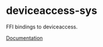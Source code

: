 # deviceaccess-sys #
FFI bindings to deviceaccess.

[Documentation](https://retep998.github.io/doc/deviceaccess-sys/)
